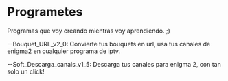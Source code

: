 # Programetes

Programas que voy creando mientras voy aprendiendo.  ;)


--Bouquet_URL_v2_0: Convierte tus bouquets en url, usa tus canales de enigma2 en cualquier programa de iptv.

--Soft_Descarga_canals_v1_5: Descarga tus canales para enigma 2, con tan solo un click!
